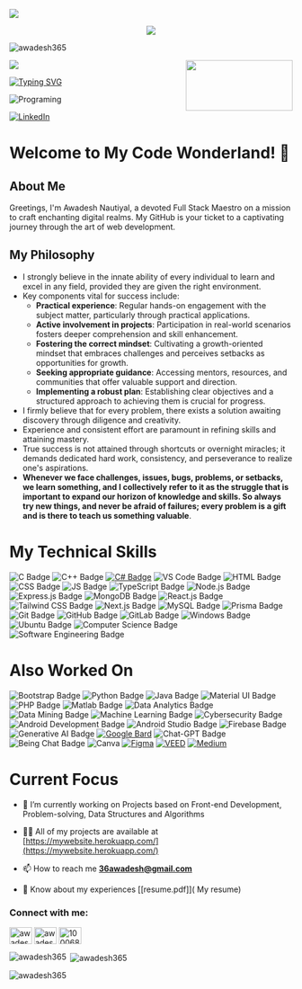 ![](assets/Bottom_up.svg)

<!--   my-icons -->
<p align="center">
    <a href="https://github.com/awadesh365"><img src="https://img.shields.io/badge/status-updating-brightgreen.svg"></a>
    <p align="left"> <img src="https://komarev.com/ghpvc/?username=awadesh365&label=Profile%20views&color=0e75b6&style=flat"
        alt="awadesh365" /> </p> 
</p>


<!--   my-header-img -->
![](./src/header_.png)
<a href="https://dev.to/crackingdemon/register-and-login-system-in-mern-stack-1n98"><img src="https://miro.medium.com/v2/resize:fit:678/1*l2tlJsFNg2tH6QizegKkqA.png" align="right" height="90" width="190" ></a>

<!--https://readme-typing-svg.herokuapp.com/demo/  -->
[![Typing SVG](http://readme-typing-svg.herokuapp.com?font=Fira+Code&pause=1000&width=435&lines=Hi+there+%F0%9F%91%8B%2C+I+am+Awadesh;Welcome+to+My+Profile;Software+Engineer;Full+Stack+Developer)](https://git.io/typing-svg)

<img src="https://www.freecodecamp.org/news/content/images/size/w2000/2023/05/pexels-tara-winstead-8386440--1-.jpg" alt ="Programing">



<!--   my-skils -->



[![LinkedIn](https://img.shields.io/badge/-Connect%20on%20LinkedIn-blue)](https://www.linkedin.com/in/awadesh-nautiyal/)

# Welcome to My Code Wonderland! 🚀

## About Me

Greetings, I'm Awadesh Nautiyal, a devoted Full Stack Maestro on a mission to craft enchanting digital realms. My GitHub is your ticket to a captivating journey through the art of web development.

## My Philosophy

- I strongly believe in the innate ability of every individual to learn and excel in any field, provided they are given the right environment.
- Key components vital for success include:
  - **Practical experience**: Regular hands-on engagement with the subject matter, particularly through practical applications.
  - **Active involvement in projects**: Participation in real-world scenarios fosters deeper comprehension and skill enhancement.
  - **Fostering the correct mindset**: Cultivating a growth-oriented mindset that embraces challenges and perceives setbacks as opportunities for growth.
  - **Seeking appropriate guidance**: Accessing mentors, resources, and communities that offer valuable support and direction.
  - **Implementing a robust plan**: Establishing clear objectives and a structured approach to achieving them is crucial for progress.
- I firmly believe that for every problem, there exists a solution awaiting discovery through diligence and creativity.
- Experience and consistent effort are paramount in refining skills and attaining mastery.
- True success is not attained through shortcuts or overnight miracles; it demands dedicated hard work, consistency, and perseverance to realize one's aspirations.
- **Whenever we face challenges, issues, bugs, problems, or setbacks, we learn something, and I collectively refer to it as the struggle that is important to expand our horizon of knowledge and skills. So always try new things, and never be afraid of failures; every problem is a gift and is there to teach us something valuable**.
# My Technical Skills

![C Badge](https://img.shields.io/badge/-C-00599C?style=for-the-badge&logo=C&logoColor=white)
![C++ Badge](https://img.shields.io/badge/-C++-00599C?style=for-the-badge&logo=C%2B%2B&logoColor=white)
[![C# Badge](https://img.shields.io/badge/-C%23-239120?style=for-the-badge&logo=c-sharp&logoColor=white)](https://docs.microsoft.com/en-us/dotnet/csharp/)
![VS Code Badge](https://img.shields.io/badge/-VS%20Code-007ACC?style=for-the-badge&logo=Visual%20Studio%20Code&logoColor=white)
![HTML Badge](https://img.shields.io/badge/-HTML-E34F26?style=for-the-badge&logo=HTML5&logoColor=white)
![CSS Badge](https://img.shields.io/badge/-CSS-1572B6?style=for-the-badge&logo=CSS3&logoColor=white)
![JS Badge](https://img.shields.io/badge/-JavaScript-F7DF1E?style=for-the-badge&logo=JavaScript&logoColor=white)
![TypeScript Badge](https://img.shields.io/badge/-TypeScript-007ACC?style=for-the-badge&logo=TypeScript&logoColor=white)
![Node.js Badge](https://img.shields.io/badge/-Node.js-339933?style=flat&logo=Node.js&logoColor=white)  ![Express.js Badge](https://img.shields.io/badge/-Express.js-000000?style=flat&logo=Express&logoColor=white) ![MongoDB Badge](https://img.shields.io/badge/-MongoDB-47A248?style=flat&logo=MongoDB&logoColor=white) 
![React.js Badge](https://img.shields.io/badge/-React.js-61DAFB?style=for-the-badge&logo=React&logoColor=white)
![Tailwind CSS Badge](https://img.shields.io/badge/-Tailwind%20CSS-38B2AC?style=for-the-badge&logo=Tailwind%20CSS&logoColor=white)
![Next.js Badge](https://img.shields.io/badge/-Next.js-000000?style=for-the-badge&logo=Next.js&logoColor=white)
![MySQL Badge](https://img.shields.io/badge/-MySQL-4479A1?style=for-the-badge&logoColor=white)
![Prisma Badge](https://img.shields.io/badge/-Prisma-2D3748?style=for-the-badge&logo=Prisma&logoColor=white)
![Git Badge](https://img.shields.io/badge/-Git-F05032?style=for-the-badge&logo=Git&logoColor=white)
![GitHub Badge](https://img.shields.io/badge/-GitHub-181717?style=for-the-badge&logo=GitHub&logoColor=white)
![GitLab Badge](https://img.shields.io/badge/-GitLab-FCA121?style=for-the-badge&logo=GitLab&logoColor=white)
![Windows Badge](https://img.shields.io/badge/-Windows-0078D6?style=for-the-badge&logo=Windows&logoColor=white)
![Ubuntu Badge](https://img.shields.io/badge/-Ubuntu-E95420?style=for-the-badge&logo=Ubuntu&logoColor=white)
![Computer Science Badge](https://img.shields.io/badge/-Computer%20Science-FAB040?style=for-the-badge&logoColor=white)
![Software Engineering Badge](https://img.shields.io/badge/-Software%20Engineering-FF6600?style=for-the-badge&logoColor=white)


# Also Worked On

![Bootstrap Badge](https://img.shields.io/badge/-Bootstrap-7952B3?style=flat&logo=Bootstrap&logoColor=white) ![Python Badge](https://img.shields.io/badge/-Python-3776AB?style=flat&logo=Python&logoColor=white) ![Java Badge](https://img.shields.io/badge/-Java-007396?style=flat&logo=Java&logoColor=white) ![Material UI Badge](https://img.shields.io/badge/-Material%20UI-0081CB?style=flat)  ![PHP Badge](https://img.shields.io/badge/-PHP-777BB4?style=flat&logo=PHP&logoColor=white)  ![Matlab Badge](https://img.shields.io/badge/-Matlab-0076A8?style=flat&logo=Mathworks&logoColor=white)
![Data Analytics Badge](https://img.shields.io/badge/-Data%20Analytics-FF5733?style=flat) ![Data Mining Badge](https://img.shields.io/badge/-Data%20Mining-00ACC1?style=flat) ![Machine Learning Badge](https://img.shields.io/badge/-Machine%20Learning-FF6F61?style=flat&logo=Python&logoColor=white)
![Cybersecurity Badge](https://img.shields.io/badge/-Cybersecurity-333333?style=flat)
![Android Development Badge](https://img.shields.io/badge/-Android%20Development-3DDC84?style=flat) ![Android Studio Badge](https://img.shields.io/badge/-Android%20Studio-3DDC84?style=flat) ![Firebase Badge](https://img.shields.io/badge/-Firebase-FFCA28?style=flat&logo=Firebase&logoColor=black)
![Generative AI Badge](https://img.shields.io/badge/-Generative%20AI-4B8BBE?style=flat) [![Google Bard](https://img.shields.io/badge/Google_Bard-Available-brightgreen.svg)](https://ai.googleblog.com/2022/01/lamda-language-model-for-dialogue.html) ![Chat-GPT Badge](https://img.shields.io/badge/-Chat--GPT-4B8BBE?style=flat) ![Being Chat Badge](https://img.shields.io/badge/-Being%20Chat-007ACC?style=flat)
![Canva](https://img.shields.io/badge/Canva-Design%20Graphics%20and%20More-red) [![Figma](https://img.shields.io/badge/Figma-Design%20Prototypes%20and%20Graphics-purple)](https://www.figma.com/) [![VEED](https://img.shields.io/badge/VEED-Create%20and%20Edit%20Videos-blue)](https://www.veed.io/) [![Medium](https://img.shields.io/badge/Medium-Writing%20and%20Publishing-black)](https://medium.com/)



# Current Focus
- 🔭 I’m currently working on Projects based on Front-end Development, Problem-solving, Data Structures and Algorithms

- 👨‍💻 All of my projects are available at [https://mywebsite.herokuapp.com/](https://mywebsite.herokuapp.com/)

- 📫 How to reach me **36awadesh@gmail.com**

- 📄 Know about my experiences [[resume.pdf]]( My resume)

<h3 align="left">Connect with me:</h3>
<p align="left">
    <a href="https://twitter.com/NautiyalAwadesh" target="blank"><img align="center"
            src="https://upload.wikimedia.org/wikipedia/commons/thumb/6/6f/Logo_of_Twitter.svg/1200px-Logo_of_Twitter.svg.png"
            alt="awadeshnautiyal" height="30" width="40" /></a>
    <a href="https://linkedin.com/in/awadesh-nautiyal" target="blank"><img align="center"
            src="https://upload.wikimedia.org/wikipedia/commons/thumb/c/ca/LinkedIn_logo_initials.png/640px-LinkedIn_logo_initials.png"
            alt="awadesh-nautiyal" height="30" width="40" /></a>
    <a href="https://fb.com/100068354002459" target="blank"><img align="center"
            src="https://upload.wikimedia.org/wikipedia/en/thumb/0/04/Facebook_f_logo_%282021%29.svg/768px-Facebook_f_logo_%282021%29.svg.png?20210818083032"
            alt="100068354002459" height="30" width="40" /></a>
</p>

<p><img align="left"
        src="https://github-readme-stats.vercel.app/api/top-langs?username=awadesh365&show_icons=true&locale=en&layout=compact"
        alt="awadesh365" /></p>

<p>&nbsp;<img align="center"
        src="https://github-readme-stats.vercel.app/api?username=awadesh365&show_icons=true&locale=en"
        alt="awadesh365" /></p>

<p><img align="center" src="https://github-readme-streak-stats.herokuapp.com/?user=awadesh365&" alt="awadesh365" /></p>
